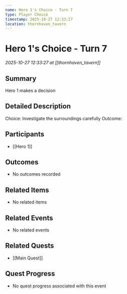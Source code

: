 ```yaml
---
name: Hero 1's Choice - Turn 7
type: Player Choice
timestamp: 2025-10-27 12:33:27
location: thornhaven_tavern
---
```


# Hero 1's Choice - Turn 7

*2025-10-27 12:33:27 at [[thornhaven_tavern]]*

## Summary
Hero 1 makes a decision

## Detailed Description
Choice: Investigate the surroundings carefully
Outcome: 

## Participants
- [[Hero 1]]

## Outcomes
- No outcomes recorded

## Related Items
- No related items

## Related Events
- No related events

## Related Quests
- [[Main Quest]]

## Quest Progress
- No quest progress associated with this event
